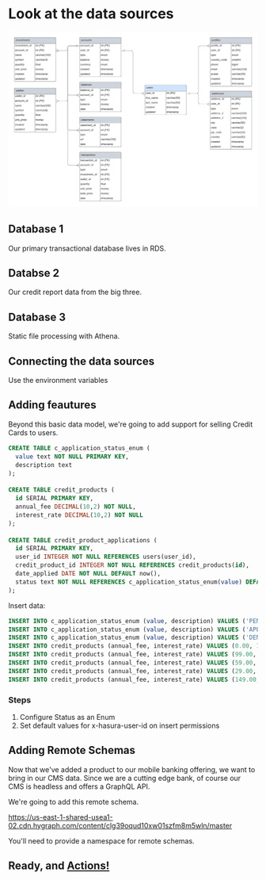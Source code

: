 # Look at the data sources

![Here's our primary erd chart.](/guide/assets/er-diagram.png)

## Database 1

Our primary transactional database lives in RDS.

## Databse 2

Our credit report data from the big three.

## Database 3

Static file processing with Athena.

## Connecting the data sources

Use the environment variables

## Adding feautures

Beyond this basic data model, we're going to add support for selling Credit Cards to users.

```sql
CREATE TABLE c_application_status_enum (
  value text NOT NULL PRIMARY KEY,
  description text
);

CREATE TABLE credit_products (
  id SERIAL PRIMARY KEY,
  annual_fee DECIMAL(10,2) NOT NULL,
  interest_rate DECIMAL(10,2) NOT NULL
);

CREATE TABLE credit_product_applications (
  id SERIAL PRIMARY KEY,
  user_id INTEGER NOT NULL REFERENCES users(user_id),
  credit_product_id INTEGER NOT NULL REFERENCES credit_products(id),
  date_applied DATE NOT NULL DEFAULT now(),
  status text NOT NULL REFERENCES c_application_status_enum(value) DEFAULT 'PENDING'
);
```

Insert data:

```sql
INSERT INTO c_application_status_enum (value, description) VALUES ('PENDING', 'The application is pending review.');
INSERT INTO c_application_status_enum (value, description) VALUES ('APPROVED', 'The application has been approved.');
INSERT INTO c_application_status_enum (value, description) VALUES ('DENIED', 'The application has been denied.');
INSERT INTO credit_products (annual_fee, interest_rate) VALUES (0.00, 15.99);
INSERT INTO credit_products (annual_fee, interest_rate) VALUES (99.00, 18.99);
INSERT INTO credit_products (annual_fee, interest_rate) VALUES (59.00, 12.99);
INSERT INTO credit_products (annual_fee, interest_rate) VALUES (29.00, 21.99);
INSERT INTO credit_products (annual_fee, interest_rate) VALUES (149.00, 14.99);
```

### Steps

1. Configure Status as an Enum
2. Set default values for x-hasura-user-id on insert permissions

## Adding Remote Schemas

Now that we've added a product to our mobile banking offering, we want to bring in our CMS data. Since we are a cutting edge bank, of course our CMS is headless and offers a GraphQL API.

We're going to add this remote schema.

https://us-east-1-shared-usea1-02.cdn.hygraph.com/content/clg39oqud10xw01szfm8m5wln/master

You'll need to provide a namespace for remote schemas.

## Ready, and [Actions!](/guide/04-data-flows/Readme.md)
